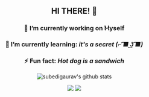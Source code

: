 <!-- github stats -->
<div align="center">

## HI THERE! 👋

### 🔭 I’m currently working on Ⲙyself

### 🌱 I’m currently learning: <I>it's a secret (⌐ ͡■ ͜ʖ ͡■)</I>

### ⚡ Fun fact: <I>Hot dog is a sandwich </I>

![subedigaurav's github stats](https://github-readme-stats.vercel.app/api?username=subedigaurav&show_icons=true&theme=dark)

</div>

<!-- social links -->
<div align="center">

<a>[<img src="https://img.shields.io/badge/medium-%2312100E.svg?&style=flat-square&logo=medium&logoColor=white">](https://medium.com/@subedigaurav)</a>
<a>[<img src="https://img.shields.io/badge/linkedin-%230077B5.svg?&style=flat-square&logo=linkedin&logoColor=white">](https://www.linkedin.com/in/gauravsubedi/)</a>

</div>

